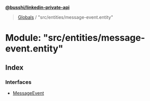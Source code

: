 **[@busshi/linkedin-private-api](../README.md)**

> [Globals](../globals.md) / "src/entities/message-event.entity"

# Module: "src/entities/message-event.entity"

## Index

### Interfaces

* [MessageEvent](../interfaces/_src_entities_message_event_entity_.messageevent.md)
